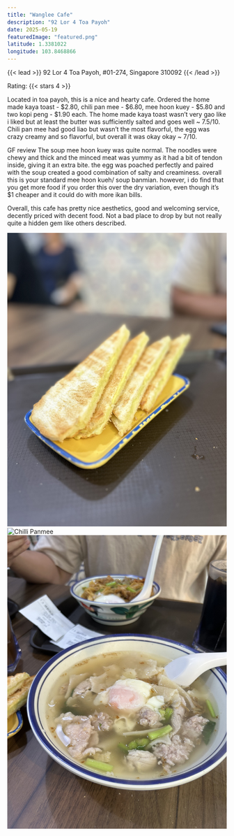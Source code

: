 ```yaml
---
title: "Wanglee Cafe"
description: "92 Lor 4 Toa Payoh"
date: 2025-05-19
featuredImage: "featured.png"
latitude: 1.3381022
longitude: 103.8468866
---
```


{{< lead >}}
92 Lor 4 Toa Payoh, #01-274, Singapore 310092
{{< /lead >}}

Rating: {{< stars 4 >}}

Located in toa payoh, this is a nice and hearty cafe. Ordered the home made kaya toast - $2.80, chili pan mee - $6.80, mee hoon kuey - $5.80 and two kopi peng - $1.90 each. The home made kaya toast wasn’t very gao like i liked but at least the butter was sufficiently salted and goes well ~ 7.5/10. Chili pan mee had good liao but wasn’t the most flavorful, the egg was crazy creamy and so flavorful, but overall it was okay okay ~ 7/10.

GF review
The soup mee hoon kuey was quite normal. The noodles were chewy and thick and the minced meat was yummy as it had a bit of tendon inside, giving it an extra bite. the egg was poached perfectly and paired with the soup created a good combination of salty and creaminess. overall this is your standard mee hoon kueh/ soup banmian. however, i do find that you get more food if you order this over the dry variation, even though it’s $1 cheaper and it could do with more ikan bills.

Overall, this cafe has pretty nice aesthetics, good and welcoming service, decently priced with decent food. Not a bad place to drop by but not really quite a hidden gem like others described.

![Homemade Kaya Toast](featured.JPEG "Homemade Kaya Toast")
![Chilli Panmee](1.JPEG "Chilli Panmee")
![Mee hoon kuey](2.JPEG "Mee hoon kuey")

